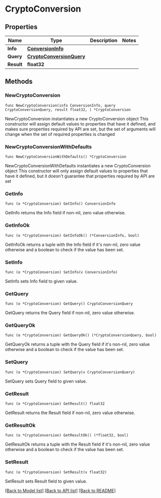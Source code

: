 # CryptoConversion

## Properties

Name | Type | Description | Notes
------------ | ------------- | ------------- | -------------
**Info** | [**ConversionInfo**](ConversionInfo.md) |  | 
**Query** | [**CryptoConversionQuery**](CryptoConversionQuery.md) |  | 
**Result** | **float32** |  | 

## Methods

### NewCryptoConversion

`func NewCryptoConversion(info ConversionInfo, query CryptoConversionQuery, result float32, ) *CryptoConversion`

NewCryptoConversion instantiates a new CryptoConversion object
This constructor will assign default values to properties that have it defined,
and makes sure properties required by API are set, but the set of arguments
will change when the set of required properties is changed

### NewCryptoConversionWithDefaults

`func NewCryptoConversionWithDefaults() *CryptoConversion`

NewCryptoConversionWithDefaults instantiates a new CryptoConversion object
This constructor will only assign default values to properties that have it defined,
but it doesn't guarantee that properties required by API are set

### GetInfo

`func (o *CryptoConversion) GetInfo() ConversionInfo`

GetInfo returns the Info field if non-nil, zero value otherwise.

### GetInfoOk

`func (o *CryptoConversion) GetInfoOk() (*ConversionInfo, bool)`

GetInfoOk returns a tuple with the Info field if it's non-nil, zero value otherwise
and a boolean to check if the value has been set.

### SetInfo

`func (o *CryptoConversion) SetInfo(v ConversionInfo)`

SetInfo sets Info field to given value.


### GetQuery

`func (o *CryptoConversion) GetQuery() CryptoConversionQuery`

GetQuery returns the Query field if non-nil, zero value otherwise.

### GetQueryOk

`func (o *CryptoConversion) GetQueryOk() (*CryptoConversionQuery, bool)`

GetQueryOk returns a tuple with the Query field if it's non-nil, zero value otherwise
and a boolean to check if the value has been set.

### SetQuery

`func (o *CryptoConversion) SetQuery(v CryptoConversionQuery)`

SetQuery sets Query field to given value.


### GetResult

`func (o *CryptoConversion) GetResult() float32`

GetResult returns the Result field if non-nil, zero value otherwise.

### GetResultOk

`func (o *CryptoConversion) GetResultOk() (*float32, bool)`

GetResultOk returns a tuple with the Result field if it's non-nil, zero value otherwise
and a boolean to check if the value has been set.

### SetResult

`func (o *CryptoConversion) SetResult(v float32)`

SetResult sets Result field to given value.



[[Back to Model list]](../README.md#documentation-for-models) [[Back to API list]](../README.md#documentation-for-api-endpoints) [[Back to README]](../README.md)


